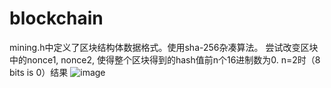 # blockchain
mining.h中定义了区块结构体数据格式。使用sha-256杂凑算法。 尝试改变区块中的nonce1, nonce2, 使得整个区块得到的hash值前n个16进制数为0.
n=2时（8 bits is 0）结果
![image](https://user-images.githubusercontent.com/69345371/113302773-f8fe5f00-9332-11eb-9d6d-fe3345457a16.png)
